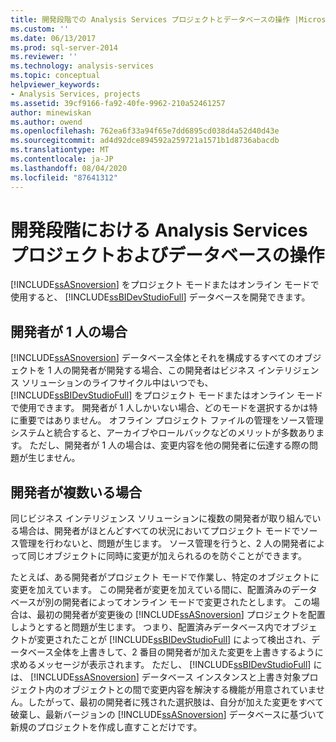 ```yaml
---
title: 開発段階での Analysis Services プロジェクトとデータベースの操作 |Microsoft Docs
ms.custom: ''
ms.date: 06/13/2017
ms.prod: sql-server-2014
ms.reviewer: ''
ms.technology: analysis-services
ms.topic: conceptual
helpviewer_keywords:
- Analysis Services, projects
ms.assetid: 39cf9166-fa92-40fe-9962-210a52461257
author: minewiskan
ms.author: owend
ms.openlocfilehash: 762ea6f33a94f65e7dd6895cd038d4a52d40d43e
ms.sourcegitcommit: ad4d92dce894592a259721a1571b1d8736abacdb
ms.translationtype: MT
ms.contentlocale: ja-JP
ms.lasthandoff: 08/04/2020
ms.locfileid: "87641312"
---
```

# <a name="working-with-analysis-services-projects-and-databases-during-the-development-phase"></a>開発段階における Analysis Services プロジェクトおよびデータベースの操作
  [!INCLUDE[ssASnoversion](../../includes/ssasnoversion-md.md)] をプロジェクト モードまたはオンライン モードで使用すると、 [!INCLUDE[ssBIDevStudioFull](../../includes/ssbidevstudiofull-md.md)] データベースを開発できます。  
  
## <a name="single-developer"></a>開発者が 1 人の場合  
 [!INCLUDE[ssASnoversion](../../includes/ssasnoversion-md.md)] データベース全体とそれを構成するすべてのオブジェクトを 1 人の開発者が開発する場合、この開発者はビジネス インテリジェンス ソリューションのライフサイクル中はいつでも、 [!INCLUDE[ssBIDevStudioFull](../../includes/ssbidevstudiofull-md.md)] をプロジェクト モードまたはオンライン モードで使用できます。 開発者が 1 人しかいない場合、どのモードを選択するかは特に重要ではありません。 オフライン プロジェクト ファイルの管理をソース管理システムと統合すると、アーカイブやロールバックなどのメリットが多数あります。 ただし、開発者が 1 人の場合は、変更内容を他の開発者に伝達する際の問題が生じません。  
  
## <a name="multiple-developers"></a>開発者が複数いる場合  
 同じビジネス インテリジェンス ソリューションに複数の開発者が取り組んでいる場合は、開発者がほとんどすべての状況においてプロジェクト モードでソース管理を行わないと、問題が生じます。 ソース管理を行うと、2 人の開発者によって同じオブジェクトに同時に変更が加えられるのを防ぐことができます。  
  
 たとえば、ある開発者がプロジェクト モードで作業し、特定のオブジェクトに変更を加えています。 この開発者が変更を加えている間に、配置済みのデータベースが別の開発者によってオンライン モードで変更されたとします。 この場合は、最初の開発者が変更後の [!INCLUDE[ssASnoversion](../../includes/ssasnoversion-md.md)] プロジェクトを配置しようとすると問題が生じます。 つまり、配置済みデータベース内でオブジェクトが変更されたことが [!INCLUDE[ssBIDevStudioFull](../../includes/ssbidevstudiofull-md.md)] によって検出され、データベース全体を上書きして、2 番目の開発者が加えた変更を上書きするように求めるメッセージが表示されます。 ただし、 [!INCLUDE[ssBIDevStudioFull](../../includes/ssbidevstudiofull-md.md)] には、 [!INCLUDE[ssASnoversion](../../includes/ssasnoversion-md.md)] データベース インスタンスと上書き対象プロジェクト内のオブジェクトとの間で変更内容を解決する機能が用意されていません。したがって、最初の開発者に残された選択肢は、自分が加えた変更をすべて破棄し、最新バージョンの [!INCLUDE[ssASnoversion](../../includes/ssasnoversion-md.md)] データベースに基づいて新規のプロジェクトを作成し直すことだけです。  
  
  
